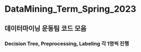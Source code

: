 # DataMining_Term_Spring_2023

## 데이터마이닝 운동팀 코드 모음
### Decision Tree, Preprocessing, Labeling 각 1명씩 진행
